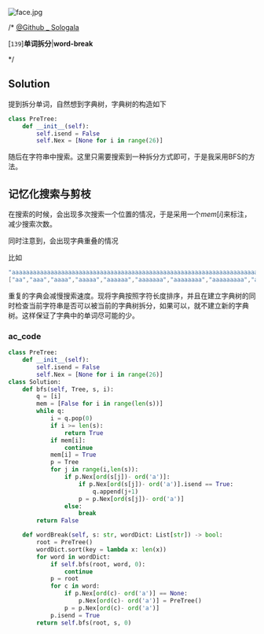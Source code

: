 ![face.jpg](https://pic.leetcode-cn.com/5f44c38cfca16ba4f3886e1c9e298c5ab18a215dc25e965ec357a430e783b3af-face.jpg)

/*
[@Github _ Sologala](https://github.com/Sologala/LeetCode.git)

[`139`]**单词拆分**|**word-break**

*/



## **Solution** 

提到拆分单词，自然想到字典树，字典树的构造如下

```python
class PreTree:
    def __init__(self):
        self.isend = False
        self.Nex = [None for i in range(26)]
```

随后在字符串中搜索。这里只需要搜索到一种拆分方式即可，于是我采用BFS的方法。

## 记忆化搜索与剪枝

在搜索的时候，会出现多次搜索一个位置的情况，于是采用一个$mem[i]$来标注，减少搜索次数。

同时注意到，会出现字典重叠的情况

比如

```c
"aaaaaaaaaaaaaaaaaaaaaaaaaaaaaaaaaaaaaaaaaaaaaaaaaaaaaaaaaaaaaaaaaaaaaaaaaaabaabaaaaaaaaaaaaaaaaaaaaaaaaaaaaaaaaaaaaaaaaaaaaaaaaaaaaaaaaaaaaaaaaaaaaaaaa"
["aa","aaa","aaaa","aaaaa","aaaaaa","aaaaaaa","aaaaaaaa","aaaaaaaaa","aaaaaaaaaa","ba"]
```

重复的字典会减慢搜索速度。现将字典按照字符长度排序，并且在建立字典树的同时检查当前字符串是否可以被当前的字典树拆分，如果可以，就不建立新的字典树。这样保证了字典中的单词尽可能的少。

### **ac_code**
```python
class PreTree:
    def __init__(self):
        self.isend = False
        self.Nex = [None for i in range(26)]
class Solution:
    def bfs(self, Tree, s, i):
        q = [i]
        mem = [False for i in range(len(s))]
        while q:
            i = q.pop(0)
            if i >= len(s):
                return True
            if mem[i]:
                continue
            mem[i] = True
            p = Tree
            for j in range(i,len(s)):
                if p.Nex[ord(s[j])- ord('a')]:
                    if p.Nex[ord(s[j])- ord('a')].isend == True:
                        q.append(j+1)
                    p = p.Nex[ord(s[j])- ord('a')]
                else:
                    break
        return False

    def wordBreak(self, s: str, wordDict: List[str]) -> bool:
        root = PreTree()
        wordDict.sort(key = lambda x: len(x))
        for word in wordDict:
            if self.bfs(root, word, 0):
                continue
            p = root
            for c in word:
                if p.Nex[ord(c)- ord('a')] == None:
                    p.Nex[ord(c)- ord('a')] = PreTree()
                p = p.Nex[ord(c)- ord('a')]
            p.isend = True
        return self.bfs(root, s, 0)
```

